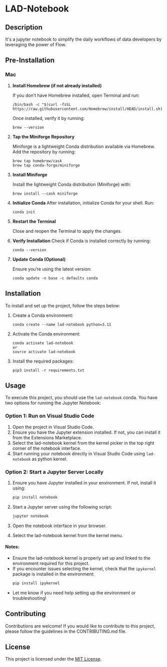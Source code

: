 # LAD-Notebook

## Description
It's a jupyter notebook to simplify the daily workflows of data developers by leveraging the power of Flow.

## Pre-Installation

### Mac

1. **Install Homebrew (if not already installed)**

   If you don’t have Homebrew installed, open Terminal and run:
   ```
   /bin/bash -c "$(curl -fsSL https://raw.githubusercontent.com/Homebrew/install/HEAD/install.sh)"
   ```
   Once installed, verify it by running:
   ```
   brew --version
   ```

2. **Tap the Miniforge Repository**
   
   Miniforge is a lightweight Conda distribution available via Homebrew. Add the repository by running:
   ```
   brew tap homebrew/cask
   brew tap conda-forge/miniforge
   ```

3. **Install Miniforge**
   
   Install the lightweight Conda distribution (Miniforge) with:
   ```
   brew install --cask miniforge
   ```

4. **Initialize Conda**
   After installation, initialize Conda for your shell. Run:
   ```
   conda init
   ```

5. **Restart the Terminal**
   
   Close and reopen the Terminal to apply the changes.

6. **Verify Installation**
   Check if Conda is installed correctly by running:
   ```
   conda --version
   ```

7. **Update Conda (Optional)**

   Ensure you’re using the latest version:
   ```
   conda update -n base -c defaults conda
   ```


## Installation
To install and set up the project, follow the steps below:

1. Create a Conda environment:
   ```
   conda create --name lad-notebook python=3.11
   ```

2. Activate the Conda environment:
   ```
   conda activate lad-notebook 
   or
   source activate lad-notebook
   ```

3. Install the required packages:
   ```
   pip3 install -r requirements.txt
   ```

## Usage

To execute this project, you should use the `lad-notebook` conda. You have two options for running the Jupyter Notebook:

### Option 1: Run on Visual Studio Code
1. Open the project in Visual Studio Code.
2. Ensure you have the Jupyter extension installed. If not, you can install it from the Extensions Marketplace.
3. Select the lad-notebook kernel from the kernel picker in the top right corner of the notebook interface.
4. Start running your notebook directly in Visual Studio Code using `lad-notebook` as python kernel.

### Option 2: Start a Jupyter Server Locally
1. Ensure you have Jupyter installed in your environment. If not, install it using:
   ```bash
   pip install notebook
   ```

2. Start a Jupyter server using the following script:
   ```bash
   jupyter notebook
   ```
3. Open the notebook interface in your browser.
4. Select the lad-notebook kernel from the kernel menu.

#### Notes:
* Ensure the lad-notebook kernel is properly set up and linked to the environment required for this project.
* If you encounter issues selecting the kernel, check that the `ipykernel` package is installed in the environment:
   ```bash
   pip install ipykernel
   ```
* Let me know if you need help setting up the environment or troubleshooting!

## Contributing
Contributions are welcome! If you would like to contribute to this project, please follow the guidelines in the CONTRIBUTING.md file.

## License
This project is licensed under the [MIT License](LICENSE).
```